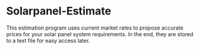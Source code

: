 # Solarpanel-Estimate
This estimation program uses current market rates to propose accurate prices for your solar panel system requirements.
In the end, they are stored to a text file for easy access later.
